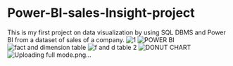 # Power-BI-sales-Insight-project
This is my first project on data visualization by using SQL DBMS and Power BI from  a dataset of sales of a company.
![1](https://user-images.githubusercontent.com/80580833/213879340-6151d348-8512-41de-b632-fb0259242d35.png)
![POWER BI](https://user-images.githubusercontent.com/80580833/213879347-d31dc0a5-4965-40e2-b00a-57bc293e7269.png)
![fact and dimension table](https://user-images.githubusercontent.com/80580833/213879350-3176d7af-920f-44e9-a622-b5e8d1109667.png)
![f and d table 2](https://user-images.githubusercontent.com/80580833/213879352-844e6e48-fc1b-4963-a95f-cf7bb91116ba.png)
![DONUT CHART](https://user-images.githubusercontent.com/80580833/213879354-8ab774d6-76f9-40a1-976a-ca1f749c44ca.png)
![Uploading full mode.png…]()
